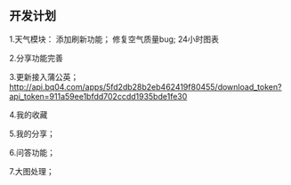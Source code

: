 ## 开发计划

1.天气模块：
添加刷新功能；
修复空气质量bug;
24小时图表

2.分享功能完善

3.更新接入蒲公英；
http://api.bq04.com/apps/5fd2db28b2eb462419f80455/download_token?api_token=911a59ee1bfdd702ccdd1935bde1fe30

4.我的收藏

5.我的分享；

6.问答功能；

7.大图处理；
